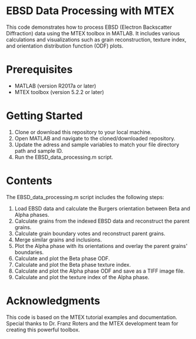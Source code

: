 # EBSD Data Processing with MTEX
This code demonstrates how to process EBSD (Electron Backscatter Diffraction) data using the MTEX toolbox in MATLAB. It includes various calculations and visualizations such as grain reconstruction, texture index, and orientation distribution function (ODF) plots.

# Prerequisites
- MATLAB (version R2017a or later)
- MTEX toolbox (version 5.2.2 or later)
# Getting Started
1. Clone or download this repository to your local machine.
2. Open MATLAB and navigate to the cloned/downloaded repository.
3. Update the adress and sample variables to match your file directory path and sample ID.
4. Run the EBSD_data_processing.m script.
# Contents
The EBSD_data_processing.m script includes the following steps:
1. Load EBSD data and calculate the Burgers orientation between Beta and Alpha phases.
2. Calculate grains from the indexed EBSD data and reconstruct the parent grains.
3. Calculate grain boundary votes and reconstruct parent grains.
4. Merge similar grains and inclusions.
5. Plot the Alpha phase with its orientations and overlay the parent grains' boundaries.
6. Calculate and plot the Beta phase ODF.
7. Calculate and plot the Beta phase texture index.
8. Calculate and plot the Alpha phase ODF and save as a TIFF image file.
9. Calculate and plot the texture index of the Alpha phase.
# Acknowledgments
This code is based on the MTEX tutorial examples and documentation. Special thanks to Dr. Franz Roters and the MTEX development team for creating this powerful toolbox.

